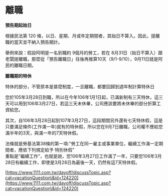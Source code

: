 # 離職

**預告期起始日**

根據民法第 120 條，以日、星期、月或年定期間者，其始日不算入。因此，提離職的當天並不納入預告期計。

舉例來說：假設阿明是一名到職約 9個月的勞工，若在 8月31日（始日不算入）跟老闆提離職，那麼從「預告離職日」往後再推算10天（9/1-9/10），9月11日就是阿民的離職日期。

**離職期的特休**

特休的部分，不管原本是甚麼制度，一旦離職，都要回歸到週年制計算特休日

您於105年3月28日到職，所以在今年106年1月1日起，已滿新制有三天特休，這三天可以用到106年3月27日，若這三天未休畢，公司應該要將未休畢的部分折算工資給您。

其次，自106年3月28日起到107年3月27日，這段期間另外還有七天特休假，這是只要滿足條件(工作滿一年)就有的特休假，所以您在9月7日離職，公司權不應給您滿半年的3天，與滿一年的7天特休假。

法條就是勞基法第38條的第一項:"勞工在同一雇主或事業單位，繼續工作滿一定期間者，應依下列規定給予 特別休假"\
重點是"繼續工作"，也就是說，您106年3月27日工作滿了一年，只要您106年3月28日有繼續工作，即使是3月28日為最後一天，仍然有這7天特休假。

[https://www.1111.com.tw/dayoff/discussTopic.asp?cat=vacationQuestion\&id=124220](https://www.1111.com.tw/dayoff/discussTopic.asp?cat=vacationQuestion\&id=124220)
